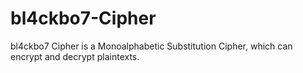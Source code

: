 # bl4ckbo7-Cipher
bl4ckbo7 Cipher is a Monoalphabetic Substitution Cipher, which can encrypt and decrypt plaintexts.
